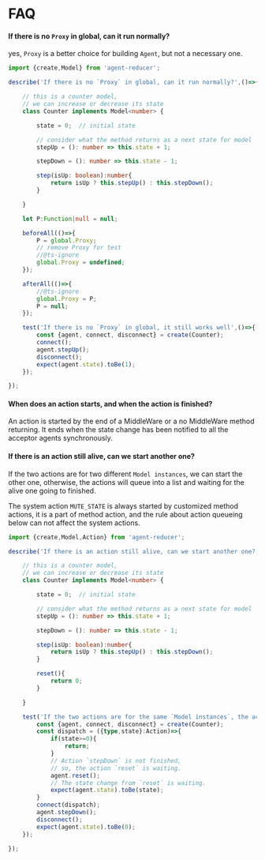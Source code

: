 # FAQ

#### If there is no `Proxy` in global, can it run normally?

yes, `Proxy` is a better choice for building `Agent`, but not a necessary one.

```typescript
import {create,Model} from 'agent-reducer';

describe('If there is no `Proxy` in global, can it run normally?',()=>{

    // this is a counter model,
    // we can increase or decrease its state
    class Counter implements Model<number> {

        state = 0;  // initial state

        // consider what the method returns as a next state for model
        stepUp = (): number => this.state + 1;

        stepDown = (): number => this.state - 1;

        step(isUp: boolean):number{
            return isUp ? this.stepUp() : this.stepDown();
        }

    }

    let P:Function|null = null;

    beforeAll(()=>{
        P = global.Proxy;
        // remove Proxy for test
        //@ts-ignore
        global.Proxy = undefined;
    });

    afterAll(()=>{
        //@ts-ignore
        global.Proxy = P;
        P = null;
    });

    test('If there is no `Proxy` in global, it still works well',()=>{
        const {agent, connect, disconnect} = create(Counter);
        connect();
        agent.stepUp();
        disconnect();
        expect(agent.state).toBe(1);
    });

});
```

#### When does an action starts, and when the action is finished?

An action is started by the end of a MiddleWare or a no MiddleWare method returning. It ends when the state change has been notified to all the acceptor agents synchronously.

#### If there is an action still alive, can we start another one?

If the two actions are for two different `Model instances`, we can start the other one, otherwise, the actions will queue into a list and waiting for the alive one going to finished. 

The system action `MUTE_STATE` is always started by customized method actions, it is a part of method action, and the rule about action queueing below can not affect the system actions.

```typescript
import {create,Model,Action} from 'agent-reducer';

describe('If there is an action still alive, can we start another one?',()=>{

    // this is a counter model,
    // we can increase or decrease its state
    class Counter implements Model<number> {

        state = 0;  // initial state

        // consider what the method returns as a next state for model
        stepUp = (): number => this.state + 1;

        stepDown = (): number => this.state - 1;

        step(isUp: boolean):number{
            return isUp ? this.stepUp() : this.stepDown();
        }

        reset(){
            return 0;
        }

    }

    test('If the two actions are for the same `Model instances`, the actions are waiting each other',()=>{
        const {agent, connect, disconnect} = create(Counter);
        const dispatch = ({type,state}:Action)=>{
            if(state>=0){
                return;
            }
            // Action `stepDown` is not finished,
            // so, the action `reset` is waiting.
            agent.reset();
            // The state change from `reset` is waiting.
            expect(agent.state).toBe(state);
        }
        connect(dispatch);
        agent.stepDown();
        disconnect();
        expect(agent.state).toBe(0);
    });

});
```
